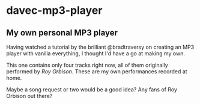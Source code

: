 # davec-mp3-player
## My own personal MP3 player

Having watched a tutorial by the brilliant @bradtraversy on creating an MP3 player with vanilla everything, I thought I'd have a go at making my own.

This one contains only four tracks right now, all of them originally performed by *Roy Orbison*. These are my own performances recorded at home.

Maybe a song request or two would be a good idea? Any fans of Roy Orbison out there?

